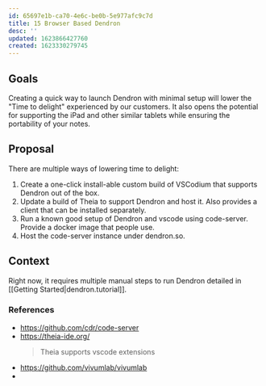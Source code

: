 ```yaml
---
id: 65697e1b-ca70-4e6c-be0b-5e977afc9c7d
title: 15 Browser Based Dendron
desc: ''
updated: 1623866427760
created: 1623330279745
---
```


## Goals

Creating a quick way to launch Dendron with minimal setup will lower the "Time to delight" experienced by our customers. It also opens the potential for supporting the iPad and other similar tablets while ensuring the portability of your notes. 

## Proposal

There are multiple ways of lowering time to delight:
1. Create a one-click install-able custom build of VSCodium that supports Dendron out of the box. 
2. Update a build of Theia to support Dendron and host it. Also provides a client that can be installed separately.  
3. Run a known good setup of Dendron and vscode using code-server. Provide a docker image that people use.  
4. Host the code-server instance under dendron.so. 

## Context
Right now, it requires multiple manual steps to run Dendron detailed in [[Getting Started|dendron.tutorial]]. 

### References
- https://github.com/cdr/code-server
- https://theia-ide.org/
    > Theia supports vscode extensions 
- https://github.com/vivumlab/vivumlab
- 
